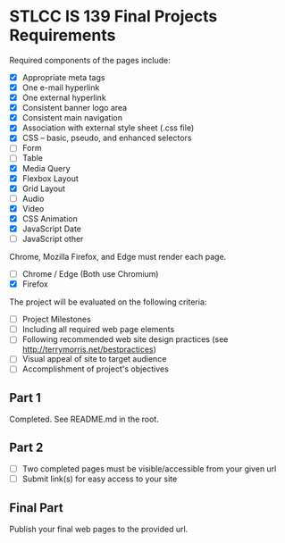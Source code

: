 # STLCC IS 139 Final Projects Requirements

Required components of the pages include:

- [x] Appropriate meta tags
- [x] One e-mail hyperlink
- [x] One external hyperlink
- [x] Consistent banner logo area
- [x] Consistent main navigation
- [x] Association with external style sheet (.css file)
- [x] CSS – basic, pseudo, and enhanced selectors
- [ ] Form
- [ ] Table
- [x] Media Query
- [x] Flexbox Layout
- [x] Grid Layout
- [ ] Audio
- [x] Video
- [x] CSS Animation
- [x] JavaScript Date
- [ ] JavaScript other

Chrome, Mozilla Firefox, and Edge must render each page.

- [ ] Chrome / Edge (Both use Chromium)
- [x] Firefox

The project will be evaluated on the following
criteria:

- [ ] Project Milestones
- [ ] Including all required web page elements
- [ ] Following recommended web site design practices (see http://terrymorris.net/bestpractices)
- [ ] Visual appeal of site to target audience
- [ ] Accomplishment of project's objectives

## Part 1

Completed. See README.md in the root.

## Part 2

- [ ] Two completed pages must be visible/accessible from your given url
- [ ] Submit link(s) for easy access to your site

## Final Part

Publish your final web pages to the provided url.
